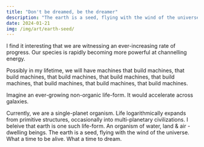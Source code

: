 ```yaml
---
title: "Don't be dreamed, be the dreamer"
description: "The earth is a seed, flying with the wind of the universe."
date: 2024-01-21
img: /img/art/earth-seed/
---
```

I find it interesting that we are witnessing an ever-increasing rate of progress. Our species is rapidly becoming more powerful at channelling energy.

Possibly in my lifetime, we will have machines that build machines, that build machines, that build machines, that build machines, that build machines, that build machines, that build machines, that build machines.

Imagine an ever-growing non-organic life-form. It would accelerate across galaxies.

Currently, we are a single-planet organism. Life logarithmically expands from primitive structures, occasionally into multi-planetary civilizations. I beleive that earth is one such life-form. An organism of water, land & air -dwelling beings. The earth is a seed, flying with the wind of the universe. What a time to be alive. What a time to dream.